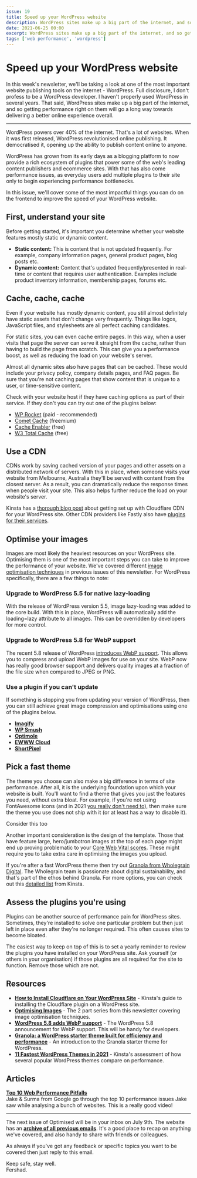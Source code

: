 ```yaml
---
issue: 19
title: Speed up your WordPress website
description: WordPress sites make up a big part of the internet, and so getting performance right on them will go a long way towards delivering a better online experience overall.
date: 2021-06-25 00:00
excerpt: WordPress sites make up a big part of the internet, and so getting performance right on them will go a long way towards delivering a better online experience overall.
tags: ['web performance', 'wordpress']
---
```

# Speed up your WordPress website

In this week's newsletter, we'll be taking a look at one of the most important website publishing tools on the internet - WordPress. Full disclosure, I don't profess to be a WordPress developer. I haven't properly used WordPress in several years. That said, WordPress sites make up a big part of the internet, and so getting performance right on them will go a long way towards delivering a better online experience overall.

***

WordPress powers over 40% of the internet. That's a lot of websites. When it was first released, WordPress revolutionised online publishing. It democratised it, opening up the ability to publish content online to anyone.

WordPress has grown from its early days as a blogging platform to now provide a rich ecosystem of plugins that power some of the web's leading content publishers and ecommerce sites. With that has also come performance issues, as everyday users add multiple plugins to their site only to begin experiencing performance bottlenecks.

In this issue, we'll cover some of the most impactful things you can do on the frontend to improve the speed of your WordPress website.

## First, understand your site

Before getting started, it's important you determine whether your website features mostly static or dynamic content.

- **Static content:** This is content that is not updated frequently. For example, company information pages, general product pages, blog posts etc.
- **Dynamic content:** Content that's updated frequently/presented in real-time or content that requires user authentication. Examples include product inventory information, membership pages, forums etc.

## Cache, cache, cache

Even if your website has mostly dynamic content, you still almost definitely have static assets that don't change very frequently. Things like logos, JavaScript files, and stylesheets are all perfect caching candidates.

For static sites, you can even cache entire pages. In this way, when a user visits that page the server can serve it straight from the cache, rather than having to build the page from scratch. This can give you a performance boost, as well as reducing the load on your website's server.

Almost all dynamic sites also have pages that can be cached. These would include your privacy policy, company details pages, and FAQ pages. Be sure that you're not caching pages that show content that is unique to a user, or time-sensitive content.

Check with your website host if they have caching options as part of their service. If they don't you can try out one of the plugins below:

- [WP Rocket](https://wp-rocket.me/) (paid - recommended)
- [Comet Cache](https://wordpress.org/plugins/comet-cache/) (freemium)
- [Cache Enabler](https://wordpress.org/plugins/cache-enabler/) (free)
- [W3 Total Cache](https://wordpress.org/plugins/w3-total-cache/) (free)

## Use a CDN

CDNs work by saving cached version of your pages and other assets on a distributed network of servers. With this in place, when someone visits your website from Melbourne, Australia they'll be served with content from the closest server. As a result, you can dramatically reduce the response times when people visit your site. This also helps further reduce the load on your website's server.

Kinsta has a [thorough blog post](https://kinsta.com/knowledgebase/install-cloudflare/) about getting set up with Cloudflare CDN for your WordPress site. Other CDN providers like Fastly also have [plugins for their services](https://wordpress.org/plugins/fastly/).

## Optimise your images

Images are most likely the heaviest resources on your WordPress site. Optimising them is one of the most important steps you can take to improve the performance of your website. We've covered different [image optimisation techniques](https://optimised.email/series/optimising-images) in previous issues of this newsletter. For WordPress specifically, there are a few things to note:

### Upgrade to WordPress 5.5 for native lazy-loading

With the release of WordPress version 5.5, image lazy-loading was added to the core build. With this in place, WordPress will automatically add the loading=lazy attribute to all images. This can be overridden by developers for more control.

### Upgrade to WordPress 5.8 for WebP support

The recent 5.8 release of WordPress [introduces WebP support](https://make.wordpress.org/core/2021/06/07/wordpress-5-8-adds-webp-support/). This allows you to compress and upload WebP images for use on your site. WebP now has really good browser support and delivers quality images at a fraction of the file size when compared to JPEG or PNG.

### Use a plugin if you can't update

If something is stopping you from updating your version of WordPress, then you can still achieve great image compression and optimisations using one of the plugins below.

- **[Imagify](https://wordpress.org/plugins/imagify/)**
- **[WP Smush](https://wordpress.org/plugins/wp-smushit/)**
- **[Optimole](https://wordpress.org/plugins/optimole-wp/)**
- **[EWWW Cloud](https://wordpress.org/plugins/ewww-image-optimizer-cloud/)**
- **[ShortPixel](https://wordpress.org/plugins/shortpixel-image-optimiser/)**

## Pick a fast theme

The theme you choose can also make a big difference in terms of site performance. After all, it is the underlying foundation upon which your website is built. You'll want to find a theme that gives you just the features you need, without extra bloat. For example, if you're not using FontAwesome icons (and in 2021 [you really don't need to](https://optimised.email/issues/issue-7-web-icons-in-2021)), then make sure the theme you use does not ship with it (or at least has a way to disable it).

<div class="callout">
<p class="h3 title">Consider this too</p>
<p>Another important consideration is the design of the template. Those that have feature large, hero/jumbotron images at the top of each page might end up proving problematic to your <a href="https://optimised.email/issues/issue-4-core-web-vitals-and-googles-search-update">Core Web Vital scores</a>. These might require you to take extra care in optimising the images you upload.</p>
</div>

If you're after a fast WordPress theme then try out [Granola from Wholegrain Digital](https://www.wholegraindigital.com/blog/granola-starter-theme/). The Wholegrain team is passionate about digital sustainability, and that's part of the ethos behind Granola. For more options, you can check out this [detailed list](https://kinsta.com/blog/fastest-wordpress-theme/) from Kinsta.

## Assess the plugins you're using

Plugins can be another source of performance pain for WordPress sites. Sometimes, they're installed to solve one particular problem but then just left in place even after they're no longer required. This often causes sites to become bloated.

The easiest way to keep on top of this is to set a yearly reminder to review the plugins you have installed on your WordPress site. Ask yourself (or others in your organisation) if those plugins are all required for the site to function. Remove those which are not.

## Resources

- **[How to Install Cloudflare on Your WordPress Site](https://kinsta.com/knowledgebase/install-cloudflare/)** - Kinsta's guide to installing the Cloudflare plugin on a WordPress site.
- **[Optimising Images](https://optimised.email/series/optimising-images)** - The 2 part series from this newsletter covering image optimisation techniques.
- **[WordPress 5.8 adds WebP support](https://make.wordpress.org/core/2021/06/07/wordpress-5-8-adds-webp-support/)** - The WordPress 5.8 announcement for WebP support. This will be handy for developers.
- **[Granola: a WordPress starter theme built for efficiency and performance](https://www.wholegraindigital.com/blog/granola-starter-theme/)** - An introduction to the Granola starter theme for WordPress.
- **[11 Fastest WordPress Themes in 2021](https://kinsta.com/blog/fastest-wordpress-theme/)** - Kinsta's assessment of how several popular WordPress themes compare on performance.

## Articles

**[Top 10 Web Performance Pitfalls](https://www.youtube.com/watch?v=Lh9q3h2khlc)**  
Jake & Surma from Google go through the top 10 performance issues Jake saw while analysing a bunch of websites. This is a really good video!

***

The next issue of Optimised will be in your inbox on July 9th. The website has an **[archive of all previous emails](https://optimised.email/)**. It's a good place to recap on anything we've covered, and also handy to share with friends or colleagues.

As always if you've got any feedback or specific topics you want to be covered then just reply to this email.

Keep safe, stay well.  
Fershad.